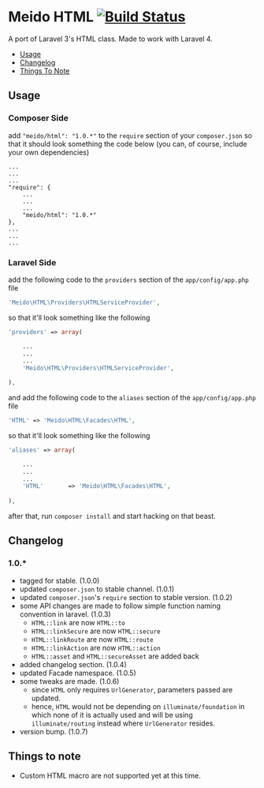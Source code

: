 # Meido HTML [![Build Status](https://secure.travis-ci.org/meido/html.png?branch=master)](https://travis-ci.org/meido/html)

A port of Laravel 3's HTML class. Made to work with Laravel 4.

- [Usage](https://github.com/meido/html#usage)
- [Changelog](https://github.com/meido/html#changelog)
- [Things To Note](https://github.com/meido/html#things-to-note)

## Usage

### Composer Side

add `"meido/html": "1.0.*"` to the `require` section of your `composer.json` so that it should look something the code below (you can, of course, include your own dependencies)

```composer
...
...
...
"require": {
	...
	...
	...
	"meido/html": "1.0.*"
},
...
...
...
```

### Laravel Side

add the following code to the `providers` section of the `app/config/app.php` file

```php
'Meido\HTML\Providers\HTMLServiceProvider',
```

so that it'll look something like the following

```php
'providers' => array(

	...
	...
	...
	'Meido\HTML\Providers\HTMLServiceProvider',

),
```

and add the following code to the `aliases` section of the `app/config/app.php` file

```php
'HTML' => 'Meido\HTML\Facades\HTML',
```

so that it'll look something like the following

```php
'aliases' => array(

	...
	...
	...
	'HTML'       => 'Meido\HTML\Facades\HTML',
	
),
```

after that, run `composer install` and start hacking on that beast.

## Changelog

### 1.0.*
- tagged for stable. (1.0.0)
- updated `composer.json` to stable channel. (1.0.1)
- updated `composer.json`'s `require` section to stable version. (1.0.2)
- some API changes are made to follow simple function naming convention in laravel. (1.0.3)
	- `HTML::link` are now `HTML::to`
	- `HTML::linkSecure` are now `HTML::secure`
	- `HTML::linkRoute` are now `HTML::route`
	- `HTML::linkAction` are now `HTML::action`
	- `HTML::asset` and `HTML::secureAsset` are added back
- added changelog section. (1.0.4)
- updated Facade namespace. (1.0.5)
- some tweaks are made. (1.0.6)
	- since `HTML` only requires `UrlGenerator`, parameters passed are updated.
	- hence, `HTML` would not be depending on `illuminate/foundation` in which none of it is actually used and will be using `illuminate/routing` instead where `UrlGenerator` resides.
- version bump. (1.0.7)

## Things to note

- Custom HTML macro are not supported yet at this time.
